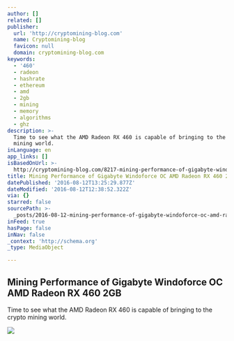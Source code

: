```yaml
---
author: []
related: []
publisher:
  url: 'http://cryptomining-blog.com'
  name: Cryptomining-blog
  favicon: null
  domain: cryptomining-blog.com
keywords:
  - '460'
  - radeon
  - hashrate
  - ethereum
  - amd
  - 2gb
  - mining
  - memory
  - algorithms
  - ghz
description: >-
  Time to see what the AMD Radeon RX 460 is capable of bringing to the crypto
  mining world.
inLanguage: en
app_links: []
isBasedOnUrl: >-
  http://cryptomining-blog.com/8217-mining-performance-of-gigabyte-windoforce-oc-amd-radeon-rx-460-2gb/
title: Mining Performance of Gigabyte Windoforce OC AMD Radeon RX 460 2GB
datePublished: '2016-08-12T13:25:29.877Z'
dateModified: '2016-08-12T12:38:52.322Z'
via: {}
starred: false
sourcePath: >-
  _posts/2016-08-12-mining-performance-of-gigabyte-windoforce-oc-amd-radeon-rx-4.md
inFeed: true
hasPage: false
inNav: false
_context: 'http://schema.org'
_type: MediaObject

---
```

<article style=""><h1>Mining Performance of Gigabyte Windoforce OC AMD Radeon RX 460 2GB</h1><p>Time to see what the AMD Radeon RX 460 is capable of bringing to the crypto mining world.</p><img src="http://cryptomining-blog.com/wp-content/uploads/2016/08/gigabyte-rx-460-windforce-oc-580x359.jpg" /></article>